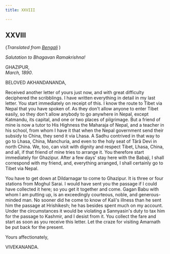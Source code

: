 ```yaml
---
title: XXVIII

---
```





  

  


## XXVIII

(*Translated from [Bengali](b6042e6028.pdf)* )

*Salutation to Bhagavan Ramakrishna!*

GHAZIPUR,  
*March, 1890*.

BELOVED AKHANDANANDA,

Received another letter of yours just now, and with great difficulty
deciphered the scribblings. I have written everything in detail in my
last letter. You start immediately on receipt of this. I know the route
to Tibet via Nepal that you have spoken of. As they don't allow anyone
to enter Tibet easily, so they don't allow anybody to go anywhere in
Nepal, except Katmandu, its capital, and one or two places of
pilgrimage. But a friend of mine is now a tutor to His Highness the
Maharaja of Nepal, and a teacher in his school, from whom I have it that
when the Nepal government send their subsidy to China, they send it via
Lhasa. A Sadhu contrived in that way to go to Lhasa, China, Manchuria,
and even to the holy seat of Târâ Devi in north China. We, too, can
visit with dignity and respect Tibet, Lhasa, China, and all, if that
friend of mine tries to arrange it. You therefore start immediately for
Ghazipur. After a few days' stay here with the Babaji, I shall
correspond with my friend, and, everything arranged, I shall certainly
go to Tibet via Nepal.

You have to get down at Dildarnagar to come to Ghazipur. It is three or
four stations from Moghul Sarai. I would have sent you the passage if I
could have collected it here; so you get it together and come. Gagan
Babu with whom I am putting up, is an exceedingly courteous, noble, and
generous-minded man. No sooner did he come to know of Kali's illness
than he sent him the passage at Hrishikesh; he has besides spent much on
my account. Under the circumstances it would be violating a Sannyasin's
duty to tax him for the passage to Kashmir, and I desist from it. You
collect the fare and start as soon as you receive this letter. Let the
craze for visiting Amarnath be put back for the present. 

Yours affectionately,

VIVEKANANDA.


